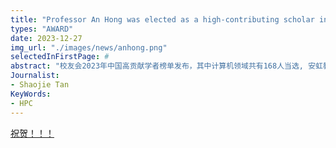 ```yaml
---
title: "Professor An Hong was elected as a high-contributing scholar in Chinese computer field in 2023."
types: "AWARD"
date: 2023-12-27
img_url: "./images/news/anhong.png"
selectedInFirstPage: # 
abstract: "校友会2023年中国高贡献学者榜单发布，其中计算机领域共有168人当选, 安虹教授当选"
Journalist:
- Shaojie Tan
KeyWords:
- HPC
---
```


[祝贺！！！](https://mp.weixin.qq.com/s/93sQPFfHLX12i3ixmh4Qow)